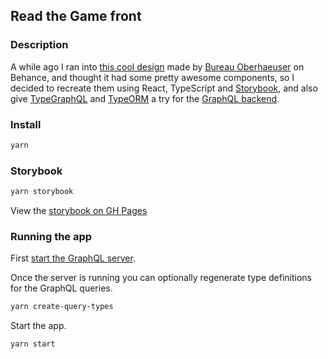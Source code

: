 ## Read the Game front

### Description

A while ago I ran into [this cool design](https://www.behance.net/gallery/55747919/read-the-gamecom) made by [Bureau Oberhaeuser](https://oberhaeuser.info/) on Behance, and thought it had some pretty awesome components, so I decided to recreate them using React, TypeScript and [Storybook](https://stewartrule.github.io/read-the-game-front/?path=/story/periodgraph--random), and also give [TypeGraphQL](https://typegraphql.ml/) and [TypeORM](https://typeorm.io/) a try for the [GraphQL backend](https://github.com/stewartrule/read-the-game-back).


### Install

```sh
yarn
```

### Storybook

```sh
yarn storybook
```

View the [storybook on GH Pages](https://stewartrule.github.io/read-the-game-front/?path=/story/periodgraph--random)

### Running the app

First [start the GraphQL server](https://github.com/stewartrule/read-the-game-back).

Once the server is running you can optionally regenerate type definitions for the GraphQL queries.

```sh
yarn create-query-types
```

Start the app.

```sh
yarn start
```
